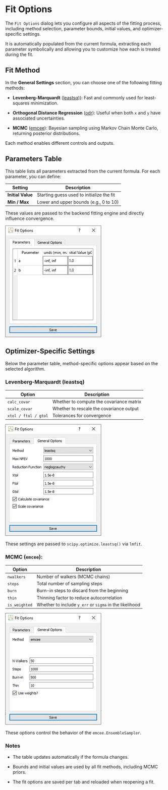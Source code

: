 # Fit Options

The `Fit Options` dialog lets you configure all aspects of the fitting process, including method selection, parameter bounds, initial values, and optimizer-specific settings.

It is automatically populated from the current formula, extracting each parameter symbolically and allowing you to customize how each is treated during the fit.

## Fit Method

In the **General Settings** section, you can choose one of the following fitting methods:

  - **Levenberg-Marquardt** ([leastsq](https://docs.scipy.org/doc/scipy/reference/generated/scipy.optimize.leastsq.html))): Fast and commonly used for least-squares minimization.

  - **Orthogonal Distance Regression** ([odr](https://docs.scipy.org/doc/scipy/reference/odr.html
  )): Useful when both `x` and `y` have associated uncertainties.

  - **MCMC** ([emcee](https://emcee.readthedocs.io/en/stable/)): Bayesian sampling using Markov Chain Monte Carlo, returning posterior distributions.

Each method enables different controls and outputs.

## Parameters Table

This table lists all parameters extracted from the current formula. For each parameter, you can define:

| Setting           | Description                               |
| ----------------- | ----------------------------------------- |
| **Initial Value** | Starting guess used to initialize the fit |
| **Min / Max**     | Lower and upper bounds (e.g., 0 to 10)    |

These values are passed to the backend fitting engine and directly influence convergence.

![Parameters table](../images/fit_options_p0.png)



## Optimizer-Specific Settings

Below the parameter table, method-specific options appear based on the selected algorithm.

### Levenberg-Marquardt (leastsq)

| Option               | Description                              |
| -------------------- | ---------------------------------------- |
| `calc_covar`         | Whether to compute the covariance matrix |
| `scale_covar`        | Whether to rescale the covariance output |
| `xtol / ftol / gtol` | Tolerances for convergence               |

![Optimizer settings](../images/fit_options_fit_params.png)


These settings are passed to `scipy.optimize.leastsq()` via `lmfit`.

### MCMC (`emcee`):

| Option        | Description                                         |
| ------------- | --------------------------------------------------- |
| `nwalkers`    | Number of walkers (MCMC chains)                     |
| `steps`       | Total number of sampling steps                      |
| `burn`        | Burn-in steps to discard from the beginning         |
| `thin`        | Thinning factor to reduce autocorrelation           |
| `is_weighted` | Whether to include `y_err` or `sigma` in the likelihood |

![Optimizer settings mcmc](../images/fit_options_fit_params_mcmc.png)


These options control the behavior of the `emcee.EnsembleSampler`.

### Notes

  - The table updates automatically if the formula changes.

  - Bounds and initial values are used by all fit methods, including MCMC priors.

  - The fit options are saved per tab and reloaded when reopening a fit.